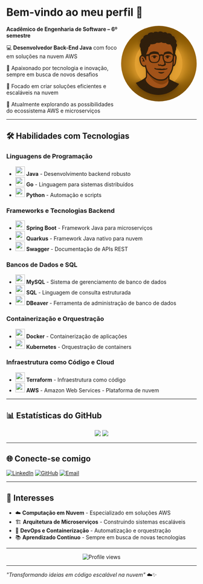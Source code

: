 # Bem-vindo ao meu perfil 👋

<img align="right" src="Logo.png" width="200" height="200" alt="Logo do Desenvolvedor" style="border-radius: 50%;">

**Acadêmico de Engenharia de Software – 6º semestre**

💻 **Desenvolvedor Back-End Java** com foco em soluções na nuvem AWS

🚀 Apaixonado por tecnologia e inovação, sempre em busca de novos desafios

🎯 Focado em criar soluções eficientes e escaláveis na nuvem

🌱 Atualmente explorando as possibilidades do ecossistema AWS e microserviços

---

## 🛠️ Habilidades com Tecnologias

### Linguagens de Programação
- <img src="https://cdn.jsdelivr.net/gh/devicons/devicon/icons/java/java-original.svg" width="25" height="25"> **Java** - Desenvolvimento backend robusto
- <img src="https://cdn.jsdelivr.net/gh/devicons/devicon/icons/go/go-original.svg" width="25" height="25"> **Go** - Linguagem para sistemas distribuídos
- <img src="https://cdn.jsdelivr.net/gh/devicons/devicon/icons/python/python-original.svg" width="25" height="25"> **Python** - Automação e scripts

### Frameworks e Tecnologias Backend
- <img src="https://spring.io/images/spring-logo-9146a4d3298760c2e7e49595184e1975.svg" width="25" height="25"> **Spring Boot** - Framework Java para microserviços
- <img src="https://quarkus.io/assets/images/quarkus-logo.svg" width="25" height="25"> **Quarkus** - Framework Java nativo para nuvem
- <img src="https://swagger.io/swagger/media/assets/images/swagger-logo.png" width="25" height="25"> **Swagger** - Documentação de APIs REST

### Bancos de Dados e SQL
- <img src="https://cdn.jsdelivr.net/gh/devicons/devicon/icons/mysql/mysql-original.svg" width="25" height="25"> **MySQL** - Sistema de gerenciamento de banco de dados
- <img src="https://cdn.jsdelivr.net/gh/devicons/devicon/icons/postgresql/postgresql-original.svg" width="25" height="25"> **SQL** - Linguagem de consulta estruturada
- <img src="https://dbeaver.com/wp-content/uploads/2015/09/beaver-head.png" width="25" height="25"> **DBeaver** - Ferramenta de administração de banco de dados

### Containerização e Orquestração
- <img src="https://cdn.jsdelivr.net/gh/devicons/devicon/icons/docker/docker-original.svg" width="25" height="25"> **Docker** - Containerização de aplicações
- <img src="https://cdn.jsdelivr.net/gh/devicons/devicon/icons/kubernetes/kubernetes-plain.svg" width="25" height="25"> **Kubernetes** - Orquestração de containers

### Infraestrutura como Código e Cloud
- <img src="https://cdn.jsdelivr.net/gh/devicons/devicon/icons/terraform/terraform-original.svg" width="25" height="25"> **Terraform** - Infraestrutura como código
- <img src="https://a0.awsstatic.com/libra-css/images/logos/aws_logo_smile_1200x630.png" width="25" height="25"> **AWS** - Amazon Web Services - Plataforma de nuvem

---

## 📊 Estatísticas do GitHub

<div align="center">
  <img height="180em" src="https://github-readme-stats.vercel.app/api?username=TeixeiraDevz&show_icons=true&theme=dracula&include_all_commits=true&count_private=true"/>
  <img height="180em" src="https://github-readme-stats.vercel.app/api/top-langs/?username=TeixeiraDevz&layout=compact&langs_count=7&theme=dracula"/>
</div>

---

## 🌐 Conecte-se comigo

[![LinkedIn](https://img.shields.io/badge/LinkedIn-0077B5?style=for-the-badge&logo=linkedin&logoColor=white)](https://linkedin.com/in/teixeiradev)
[![GitHub](https://img.shields.io/badge/GitHub-100000?style=for-the-badge&logo=github&logoColor=white)](https://github.com/TeixeiraDevz)
[![Email](https://img.shields.io/badge/Email-D14836?style=for-the-badge&logo=gmail&logoColor=white)](mailto:vteixeira2020@gmail.com)

---

## 🎯 Interesses

- ☁️ **Computação em Nuvem** - Especializado em soluções AWS
- 🏗️ **Arquitetura de Microserviços** - Construindo sistemas escaláveis
- 🐳 **DevOps e Containerização** - Automatização e orquestração
- 📚 **Aprendizado Contínuo** - Sempre em busca de novas tecnologias

---


<div align="center">
  <img src="https://komarev.com/ghpvc/?username=TeixeiraDevz&color=blue" alt="Profile views" />
</div>

---

*"Transformando ideias em código escalável na nuvem"* ☁️✨
